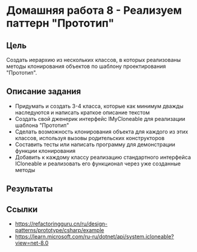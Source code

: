 # Домашняя работа 8 - Реализуем паттерн "Прототип"

## Цель
Создать иерархию из нескольких классов, в которых реализованы методы клонирования объектов по шаблону проектирования "Прототип".

## Описание задания
- Придумать и создать 3-4 класса, которые как минимум дважды наследуются и написать краткое описание текстом
- Создать свой дженерик интерфейс IMyCloneable для реализации шаблона "Прототип"
- Сделать возможность клонирования объекта для каждого из этих классов, используя вызовы родительских конструкторов
- Составить тесты или написать программу для демонстрации функции клонирования
- Добавить к каждому классу реализацию стандартного интерфейса ICloneable и реализовать его функционал через уже созданные методы

## Результаты


## Ссылки
- https://refactoringguru.cn/ru/design-patterns/prototype/csharp/example
- https://learn.microsoft.com/ru-ru/dotnet/api/system.icloneable?view=net-8.0
